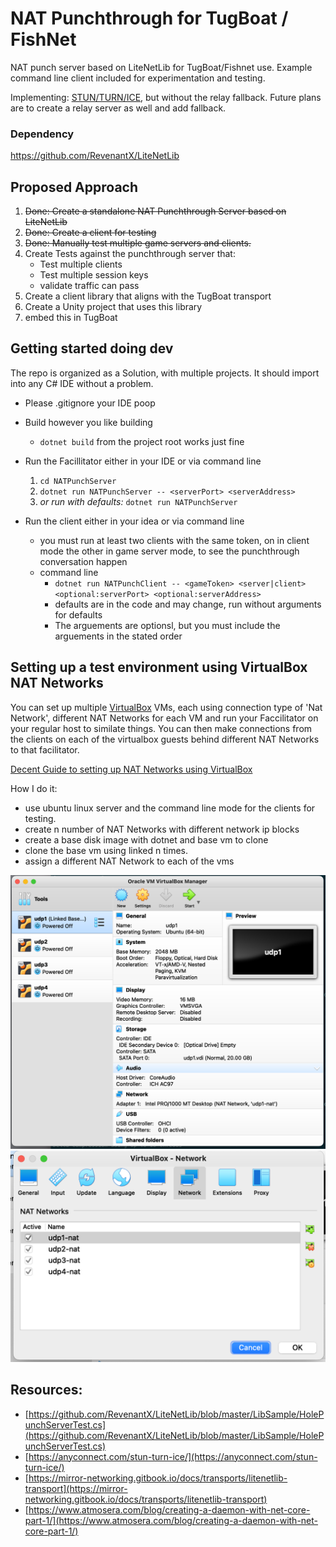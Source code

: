 # NAT Punchthrough for TugBoat / FishNet

NAT punch server based on LiteNetLib for TugBoat/Fishnet use.  Example command line client included for experimentation and testing.

Implementing: [STUN/TURN/ICE](https://anyconnect.com/stun-turn-ice/), but without the relay fallback.  Future plans are to create a relay server as well and add fallback.

### Dependency
https://github.com/RevenantX/LiteNetLib
## Proposed Approach

1. <del>Done: Create a standalone NAT Punchthrough Server based on LiteNetLib</del>
1. <del>Done: Create a client for testing</del>
1. <del>Done: Manually test multiple game servers and clients.</del>
1. Create Tests against the punchthrough server that:
	- Test multiple clients
	- Test multiple session keys
	- validate traffic can pass
1. Create a client library that aligns with the TugBoat transport
1. Create a Unity project that uses this library
1. embed this in TugBoat


## Getting started doing dev

The repo is organized as a Solution, with multiple projects.  It should import into any C# IDE without a problem.  

- Please .gitignore your IDE poop
- Build however you like building 
	- ```dotnet build``` from the project root works just fine
- Run the Facillitator either in your IDE or via command line
	1. ```cd NATPunchServer```
	1. ```dotnet run NATPunchServer -- <serverPort> <serverAddress>```
	1. *or run with defaults:* ```dotnet run NATPunchServer```

- Run the client either in your idea or via command line
	- you must run at least two clients with the same token, on in client mode the other in game server mode, to see the punchthrough conversation happen
	- command line 
		- ```dotnet run NATPunchClient -- <gameToken> <server|client> <optional:serverPort> <optional:serverAddress>```
		- defaults are in the code and may change, run without arguments for defaults
		- The arguements are optionsl, but you must include the arguements in the stated order

## Setting up a test environment using VirtualBox NAT Networks

You can set up multiple [VirtualBox](https://www.oracle.com/virtualization/virtualbox/) VMs, each using connection type of 'Nat Network', different NAT Networks for each VM and run your Faccilitator on your regular host to similate things.  You can then make connections from the clients on each of the virtualbox guests behind different NAT Networks to that facilitator.

[Decent Guide to setting up NAT Networks using VirtualBox](https://www.techbeatly.com/how-to-create-and-use-natnetwork-in-virtualbox/)

How I do it:

- use ubuntu linux server and the command line mode for the clients for testing.
- create n number of NAT Networks with different network ip blocks
- create a base disk image with dotnet and base vm to clone
- clone the base vm using linked n times.
- assign a different NAT Network to each of the vms

![VirtualBox clones](images/VirtualBox-clones.png)
![VirtualBox networks](images/VirtualBox-networks.png)


	
## Resources:
- [https://github.com/RevenantX/LiteNetLib/blob/master/LibSample/HolePunchServerTest.cs](https://github.com/RevenantX/LiteNetLib/blob/master/LibSample/HolePunchServerTest.cs)
- [https://anyconnect.com/stun-turn-ice/](https://anyconnect.com/stun-turn-ice/)
- [https://mirror-networking.gitbook.io/docs/transports/litenetlib-transport](https://mirror-networking.gitbook.io/docs/transports/litenetlib-transport)
- [https://www.atmosera.com/blog/creating-a-daemon-with-net-core-part-1/](https://www.atmosera.com/blog/creating-a-daemon-with-net-core-part-1/)
